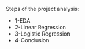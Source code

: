 Steps of the project analysis:
- 1-EDA
- 2-Linear Regression
- 3-Logistic Regression
- 4-Conclusion

